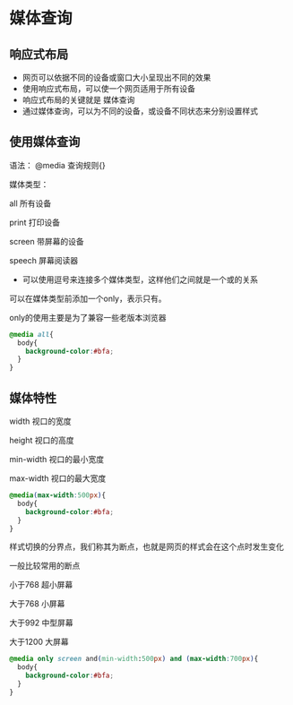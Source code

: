 # 媒体查询

## 响应式布局

- 网页可以依据不同的设备或窗口大小呈现出不同的效果
- 使用响应式布局，可以使一个网页适用于所有设备
- 响应式布局的关键就是 媒体查询
- 通过媒体查询，可以为不同的设备，或设备不同状态来分别设置样式

## 使用媒体查询

语法： @media 查询规则{}

媒体类型：

all 所有设备

print 打印设备

screen 带屏幕的设备

speech 屏幕阅读器



- 可以使用逗号来连接多个媒体类型，这样他们之间就是一个或的关系

可以在媒体类型前添加一个only，表示只有。

only的使用主要是为了兼容一些老版本浏览器





```CSS
@media all{
  body{
    background-color:#bfa;
  }
}
```






## 媒体特性

width  视口的宽度

height 视口的高度



min-width  视口的最小宽度

max-width 视口的最大宽度

```CSS
@media(max-width:500px){
  body{
    background-color:#bfa;
  }
}
```




样式切换的分界点，我们称其为断点，也就是网页的样式会在这个点时发生变化



一般比较常用的断点

小于768 超小屏幕

大于768 小屏幕

大于992 中型屏幕

大于1200 大屏幕 

```CSS
@media only screen and(min-width:500px) and (max-width:700px){
  body{
    background-color:#bfa;
  }
}
```


